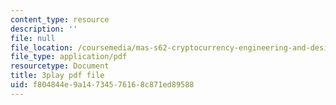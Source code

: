 ```yaml
---
content_type: resource
description: ''
file: null
file_location: /coursemedia/mas-s62-cryptocurrency-engineering-and-design-spring-2018/f804844e9a14734576168c871ed89588_IJquEYhiq_U.pdf
file_type: application/pdf
resourcetype: Document
title: 3play pdf file
uid: f804844e-9a14-7345-7616-8c871ed89588
---
```

